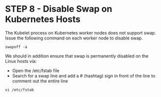 # STEP 8 - Disable Swap on Kubernetes Hosts

The Kubelet process on Kubernetes worker nodes does not support swap.  Issue the following command on each worker node to disable swap.

```
swapoff -a
```



We should in addition ensure that swap is permanently disabled on the Linux hosts via:

* Open the /etc/fstab file
* Search for a swap line and add a # (hashtag) sign in front of the line to comment out the entire line

```
vi /etc/fstab
```
